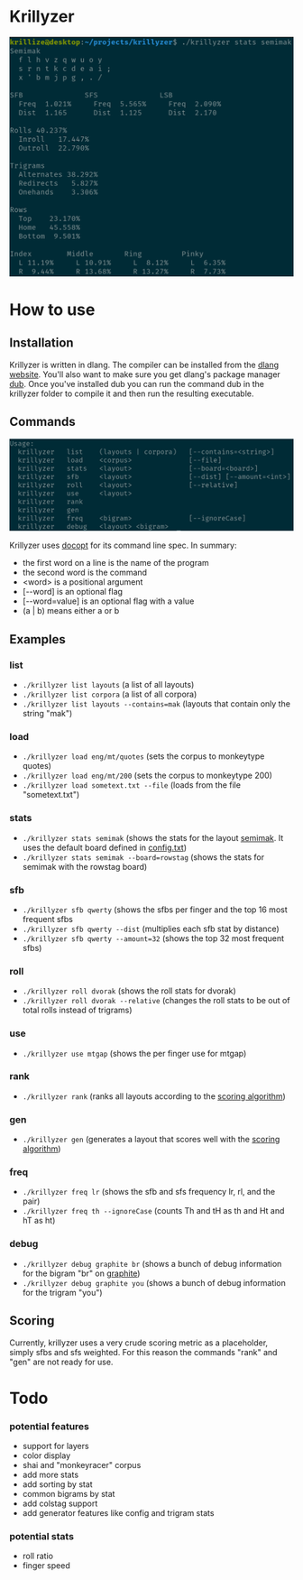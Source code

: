 # Krillyzer
![semimak stats](images/semimak-stats.png)

# How to use
## Installation
Krillyzer is written in dlang. The compiler can be installed from the [dlang website](https://dlang.org/download.html). You'll also want to make sure you get dlang's package manager [dub](https://github.com/dlang/dub#installation). Once you've installed dub you can run the command dub in the krillyzer folder to compile it and then run the resulting executable.

## Commands
![help commands](images/help.png)

Krillyzer uses [docopt](http://docopt.org/) for its command line spec. In summary:
- the first word on a line is the name of the program
- the second word is the command
- \<word\> is a positional argument
- [--word] is an optional flag
- [--word=value] is an optional flag with a value
- (a | b) means either a or b

## Examples
### list
- `./krillyzer list layouts` (a list of all layouts)
- `./krillyzer list corpora` (a list of all corpora)
- `./krillyzer list layouts --contains=mak` (layouts that contain only the string "mak")

### load
- `./krillyzer load eng/mt/quotes` (sets the corpus to monkeytype quotes)
- `./krillyzer load eng/mt/200` (sets the corpus to monkeytype 200)
- `./krillyzer load sometext.txt --file` (loads from the file "sometext.txt")

### stats
- `./krillyzer stats semimak` (shows the stats for the layout [semimak](https://semilin.github.io/posts/Semimak.html). It uses the default board defined in [config.txt](https://github.com/krillize/krillyzer/blob/master/config.txt))
- `./krillyzer stats semimak --board=rowstag` (shows the stats for semimak with the rowstag board)

### sfb 
- `./krillyzer sfb qwerty` (shows the sfbs per finger and the top 16 most frequent sfbs
- `./krillyzer sfb qwerty --dist` (multiplies each sfb stat by distance)
- `./krillyzer sfb qwerty --amount=32` (shows the top 32 most frequent sfbs)

### roll
- `./krillyzer roll dvorak` (shows the roll stats for dvorak)
- `./krillyzer roll dvorak --relative` (changes the roll stats to be out of total rolls instead of trigrams)

### use 
- `./krillyzer use mtgap` (shows the per finger use for mtgap)

### rank
- `./krillyzer rank` (ranks all layouts according to the [scoring algorithm](#scoring))

### gen
- `./krillyzer gen` (generates a layout that scores well with the [scoring algorithm](#scoring))

### freq 
- `./krillyzer freq lr` (shows the sfb and sfs frequency lr, rl, and the pair)
- `./krillyzer freq th --ignoreCase` (counts Th and tH as th and Ht and hT as ht)

### debug
- `./krillyzer debug graphite br` (shows a bunch of debug information for the bigram "br" on [graphite](https://github.com/rdavison/graphite-layout))
- `./krillyzer debug graphite you` (shows a bunch of debug information for the trigram "you")

## Scoring
Currently, krillyzer uses a very crude scoring metric as a placeholder, simply sfbs and sfs weighted. For this reason the commands "rank" and "gen" are not ready for use.

# Todo
### potential features 
- support for layers
- color display
- shai and "monkeyracer" corpus
- add more stats
- add sorting by stat
- common bigrams by stat
- add colstag support
- add generator features like config and trigram stats

### potential stats
- roll ratio
- finger speed
